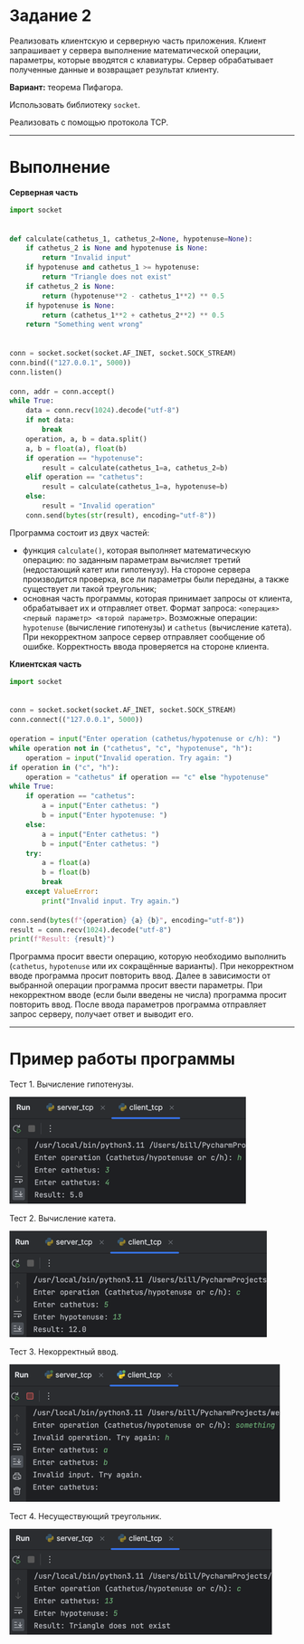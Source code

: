 # Задание 2
Реализовать клиентскую и серверную часть приложения. Клиент запрашивает у сервера выполнение математической операции,
параметры, которые вводятся с клавиатуры. Сервер обрабатывает полученные данные и возвращает результат клиенту.

**Вариант:** теорема Пифагора.

Использовать библиотеку ```socket```.

Реализовать с помощью протокола TCP.

---

# Выполнение

**Cерверная часть**

```python
import socket


def calculate(cathetus_1, cathetus_2=None, hypotenuse=None):
    if cathetus_2 is None and hypotenuse is None:
        return "Invalid input"
    if hypotenuse and cathetus_1 >= hypotenuse:
        return "Triangle does not exist"
    if cathetus_2 is None:
        return (hypotenuse**2 - cathetus_1**2) ** 0.5
    if hypotenuse is None:
        return (cathetus_1**2 + cathetus_2**2) ** 0.5
    return "Something went wrong"


conn = socket.socket(socket.AF_INET, socket.SOCK_STREAM)
conn.bind(("127.0.0.1", 5000))
conn.listen()

conn, addr = conn.accept()
while True:
    data = conn.recv(1024).decode("utf-8")
    if not data:
        break
    operation, a, b = data.split()
    a, b = float(a), float(b)
    if operation == "hypotenuse":
        result = calculate(cathetus_1=a, cathetus_2=b)
    elif operation == "cathetus":
        result = calculate(cathetus_1=a, hypotenuse=b)
    else:
        result = "Invalid operation"
    conn.send(bytes(str(result), encoding="utf-8"))
```

Программа состоит из двух частей:

* функция ```calculate()```, которая выполняет математическую операцию: по заданным параметрам вычисляет третий 
  (недостающий катет или гипотенузу). На стороне сервера производится проверка, все ли параметры были переданы, а 
  также существует ли такой треугольник;
* основная часть программы, которая принимает запросы от клиента, обрабатывает их и отправляет ответ. Формат запроса:
  ```<операция> <первый параметр> <второй параметр>```. Возможные операции: ```hypotenuse``` (вычисление гипотенузы) и 
  ```cathetus``` (вычисление катета). При некорректном запросе сервер отправляет сообщение об ошибке. Корректность 
  ввода проверяется на стороне клиента.

**Клиентская часть**

```python
import socket


conn = socket.socket(socket.AF_INET, socket.SOCK_STREAM)
conn.connect(("127.0.0.1", 5000))

operation = input("Enter operation (cathetus/hypotenuse or c/h): ")
while operation not in ("cathetus", "c", "hypotenuse", "h"):
    operation = input("Invalid operation. Try again: ")
if operation in ("c", "h"):
    operation = "cathetus" if operation == "c" else "hypotenuse"
while True:
    if operation == "cathetus":
        a = input("Enter cathetus: ")
        b = input("Enter hypotenuse: ")
    else:
        a = input("Enter cathetus: ")
        b = input("Enter cathetus: ")
    try:
        a = float(a)
        b = float(b)
        break
    except ValueError:
        print("Invalid input. Try again.")

conn.send(bytes(f"{operation} {a} {b}", encoding="utf-8"))
result = conn.recv(1024).decode("utf-8")
print(f"Result: {result}")
```

Программа просит ввести операцию, которую необходимо выполнить (```cathetus```, ```hypotenuse``` или их сокращённые 
варианты). При некорректном вводе программа просит повторить ввод. Далее в зависимости от выбранной операции 
программа просит ввести параметры. При некорректном вводе (если были введены не числа) программа просит повторить ввод. 
После ввода параметров программа отправляет запрос серверу, получает ответ и выводит его.

---

# Пример работы программы

Тест 1. Вычисление гипотенузы.

![Вычисление гипотенузы](images/task_2_test_h.png)

Тест 2. Вычисление катета.

![Вычисление катета](images/task_2_test_c.png)

Тест 3. Некорректный ввод.

![Некорректный ввод](images/task_2_test_invalid_input.png)

Тест 4. Несуществующий треугольник.

![Несуществующий треугольник](images/task_2_test_invalid_triangle.png)